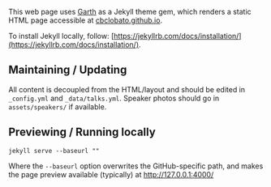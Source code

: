 This web page uses [Garth](https://github.com/daviddarnes/garth) as a Jekyll theme gem, which renders a static HTML page accessible at [cbclobato.github.io](https://cbclobato.github.io).

To install Jekyll locally, follow: [https://jekyllrb.com/docs/installation/](https://jekyllrb.com/docs/installation/).

## Maintaining / Updating

All content is decoupled from the HTML/layout and should be edited in `_config.yml` and `_data/talks.yml`. Speaker photos should go in `assets/speakers/` if available.

## Previewing / Running locally

    jekyll serve --baseurl ""

Where the `--baseurl` option overwrites the GitHub-specific path, and makes the page preview available (typically) at http://127.0.0.1:4000/
